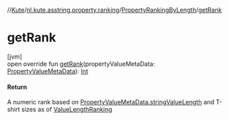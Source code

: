 //[Kute](../../../index.md)/[nl.kute.asstring.property.ranking](../index.md)/[PropertyRankingByLength](index.md)/[getRank](get-rank.md)

# getRank

[jvm]\
open override fun [getRank](get-rank.md)(propertyValueMetaData: [PropertyValueMetaData](../-property-value-meta-data/index.md)): [Int](https://kotlinlang.org/api/latest/jvm/stdlib/kotlin/-int/index.html)

#### Return

A numeric rank based on [PropertyValueMetaData.stringValueLength](../-property-value-meta-data/string-value-length.md) and T-shirt sizes as of [ValueLengthRanking](../-value-length-ranking/index.md)
